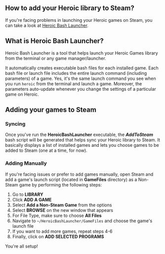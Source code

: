 ## How to add your Heroic library to Steam?
If you're facing problems in launching your Heroic games on Steam, you can take a look at [Heroic Bash Launcher](https://github.com/redromnon/HeroicBashLauncher).

## What is Heroic Bash Launcher?

Heroic Bash Launcher is a tool that helps launch your Heroic Games library from the terminal or any game manager/launcher. 

It automatically creates executable bash files for each installed game. Each bash file or launch file includes the entire launch command (including parameters) of a game. Yes, it's the same launch command you see when you run `heroic` from the terminal and launch a game. Moreover, the parameters auto-update whenever you change the settings of a particular game on Heroic.

## Adding your games to Steam

### Syncing
Once you've run the **HeroicBashLauncher** executable, the **_AddToSteam_** bash script will be generated that helps sync your Heroic library to Steam. It basically displays a list of installed games and lets you choose games to be added to Steam (one at a time, for now).

### Adding Manually
If you're facing issues or prefer to add games manually, open Steam and add a game's launch script (located in **GameFiles** directory) as a Non-Steam game by performing the following steps:

1. Go to **LIBRARY**
2. Click **ADD A GAME**
3. Select **Add a Non-Steam Game** from the options
4. Select **BROWSE** on the new window that appears
5. For File Type, make sure to choose **All Files**
6. Navigate to `~/HeroicBashLauncher/GameFiles` and choose the game's launch file
7. If you want to add more games, repeat steps 4-6
8. Finally, click on **ADD SELECTED PROGRAMS**  

You're all setup! 